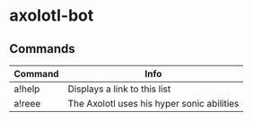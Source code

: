 # axolotl-bot

## Commands

| Command  | Info |
| ------------- | ------------- |
| a!help  | Displays a link to this list  |
| a!reee | The Axolotl uses his hyper sonic abilities  |
